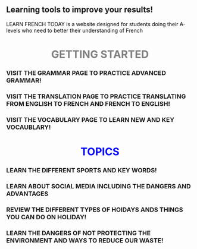 ## Learning tools to improve your results!
<p style="color:black;"> LEARN FRENCH TODAY is a website designed for students doing their A-levels who need to better their understanding of French</P> 






<h1 align="center">
  <b style="color:grey;">GETTING STARTED</b><br>
</h1>
<h3> VISIT THE GRAMMAR PAGE TO PRACTICE ADVANCED GRAMMAR!</h2>
<h3> VISIT THE TRANSLATION PAGE TO PRACTICE TRANSLATING FROM ENGLISH TO FRENCH AND FRENCH TO ENGLISH!</h3>
<h3> VISIT THE VOCABULARY PAGE TO LEARN NEW AND KEY VOCAUBLARY!</h3>

<h1 align="center">
  <b style="color:BLUE;">TOPICS</b><br>
</h1>
<h3 width: 100%;>
<h3> LEARN THE DIFFERENT SPORTS AND KEY WORDS!</h2>
<h3> LEARN ABOUT SOCIAL MEDIA INCLUDING THE DANGERS AND ADVANTAGES</h3>
<h3> REVIEW THE DIFFERENT TYPES OF HOIDAYS ANDS THINGS YOU CAN DO ON HOLIDAY!</h3>
<h3> LEARN THE DANGERS OF NOT PROTECTING THE ENVIRONMENT AND WAYS TO REDUCE OUR WASTE!</h3>
</h3>
